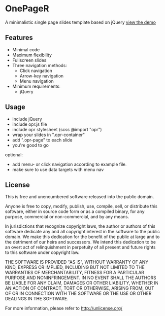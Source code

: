 # OnePageR

A minimalistic single page slides template based on jQuery
[view the demo](http://schliflo.github.io/OnePageR/)


## Features

* Minimal code
* Maximum flexibility
* Fullscreen slides
* Three navigation methods:
    * Click navigation
    * Arrow-key navigation
    * Menu navigation
* Minimum requirements:
    * jQuery

## Usage

* include jQuery
* include opr.js file
* include opr stylesheet (scss @import "opr")
* wrap your slides in ".opr-container"
* add ".opr-page" to each slide
* you're good to go

optional:

* add menu- or click navigation according to example file.
* make sure to use data targets with menu nav

## License

This is free and unencumbered software released into the public domain.

Anyone is free to copy, modify, publish, use, compile, sell, or
distribute this software, either in source code form or as a compiled
binary, for any purpose, commercial or non-commercial, and by any
means.

In jurisdictions that recognize copyright laws, the author or authors
of this software dedicate any and all copyright interest in the
software to the public domain. We make this dedication for the benefit
of the public at large and to the detriment of our heirs and
successors. We intend this dedication to be an overt act of
relinquishment in perpetuity of all present and future rights to this
software under copyright law.

THE SOFTWARE IS PROVIDED "AS IS", WITHOUT WARRANTY OF ANY KIND,
EXPRESS OR IMPLIED, INCLUDING BUT NOT LIMITED TO THE WARRANTIES OF
MERCHANTABILITY, FITNESS FOR A PARTICULAR PURPOSE AND NONINFRINGEMENT.
IN NO EVENT SHALL THE AUTHORS BE LIABLE FOR ANY CLAIM, DAMAGES OR
OTHER LIABILITY, WHETHER IN AN ACTION OF CONTRACT, TORT OR OTHERWISE,
ARISING FROM, OUT OF OR IN CONNECTION WITH THE SOFTWARE OR THE USE OR
OTHER DEALINGS IN THE SOFTWARE.

For more information, please refer to <http://unlicense.org/>